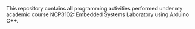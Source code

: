 This repository contains all programming activities performed under my academic course NCP3102: Embedded Systems Laboratory using Arduino C++.
